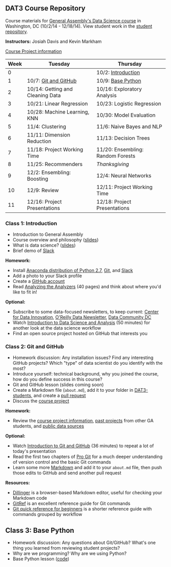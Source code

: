 ## DAT3 Course Repository

Course materials for [General Assembly's Data Science course](https://generalassemb.ly/education/data-science/washington-dc/) in Washington, DC (10/2/14 - 12/18/14). View student work in the [student repository](https://github.com/justmarkham/DAT3-students).

**Instructors:** Josiah Davis and Kevin Markham

[Course Project information](project.md)

Week | Tuesday | Thursday
--- | --- | ---
0 | | 10/2: [Introduction](#class-1-introduction)
1 | 10/7: [Git and GitHub](#class-2-git-and-github) | 10/9: [Base Python](#class-3-base-python)
2 | 10/14: Getting and Cleaning Data | 10/16: Exploratory Analysis
3 | 10/21: Linear Regression | 10/23: Logistic Regression
4 | 10/28: Machine Learning, KNN | 10/30: Model Evaluation
5 | 11/4: Clustering | 11/6: Naive Bayes and NLP
6 | 11/11: Dimension Reduction | 11/13: Decision Trees
7 | 11/18: Project Working Time | 11/20: Ensembling: Random Forests
8 | 11/25: Recommenders | *Thanksgiving*
9 | 12/2: Ensembling: Boosting | 12/4: Neural Networks
10 | 12/9: Review | 12/11: Project Working Time
11 | 12/16: Project Presentations | 12/18: Project Presentations


### Class 1: Introduction

* Introduction to General Assembly
* Course overview and philosophy ([slides](slides/01_course_overview.pdf))
* What is data science? ([slides](slides/01_intro_to_data_science.pdf))
* Brief demo of [Slack](https://slack.com/)

**Homework:**

* Install [Anaconda distribution of Python 2.7](http://continuum.io/downloads), [Git](http://git-scm.com/book/en/Getting-Started-Installing-Git), and [Slack](https://slack.com/)
* Add a photo to your Slack profile
* Create a [GitHub account](https://github.com/)
* Read [Analyzing the Analyzers](http://cdn.oreillystatic.com/oreilly/radarreport/0636920029014/Analyzing_the_Analyzers.pdf) (40 pages) and think about where you'd like to fit in!

**Optional:**

* Subscribe to some data-focused newsletters, to keep current: [Center for Data Innovation](http://www.datainnovation.org/), [O'Reilly Data Newsletter](http://www.oreilly.com/data/index.html), [Data Community DC](http://datacommunitydc.org/blog/newsletter/)
* Watch [Introduction to Data Science and Analysis](https://generalassemb.ly/online/videos/introduction-to-data-science-and-analysis) (50 minutes) for another look at the data science workflow
* Find an open source project hosted on GitHub that interests you


### Class 2: Git and GitHub

* Homework discussion: Any installation issues? Find any interesting GitHub projects? Which "type" of data scientist do you identify with the most?
* Introduce yourself: technical background, why you joined the course, how do you define success in this course?
* Git and GitHub lesson (slides coming soon)
* Create a Markdown file (`about.md`), add it to your folder in [DAT3-students](https://github.com/justmarkham/DAT3-students), and create a [pull request](https://help.github.com/articles/using-pull-requests)
* Discuss the [course project](project.md)

**Homework:**

* Review the [course project information](project.md), [past projects](project_examples.md) from other GA students, and [public data sources](public_data.md)

**Optional:**

* Watch [Introduction to Git and GitHub](https://www.youtube.com/playlist?list=PL5-da3qGB5IBLMp7LtN8Nc3Efd4hJq0kD) (36 minutes) to repeat a lot of today's presentation
* Read the first two chapters of [Pro Git](http://git-scm.com/book) for a much deeper understanding of version control and the basic Git commands
* Learn some more [Markdown](https://github.com/adam-p/markdown-here/wiki/Markdown-Cheatsheet) and add it to your `about.md` file, then push those edits to GitHub and send another pull request

**Resources:**

* [Dillinger](http://dillinger.io/) is a browser-based Markdown editor, useful for checking your Markdown code
* [GitRef](http://gitref.org/) is an excellent reference guide for Git commands
* [Git quick reference for beginners](http://www.dataschool.io/git-quick-reference-for-beginners/) is a shorter reference guide with commands grouped by workflow


## Class 3: Base Python

* Homework discussion: Any questions about Git/GitHub? What's one thing you learned from reviewing student projects?
* Why are we programming? Why are we using Python?
* Base Python lesson ([code](code/03_base_python_class.py))
